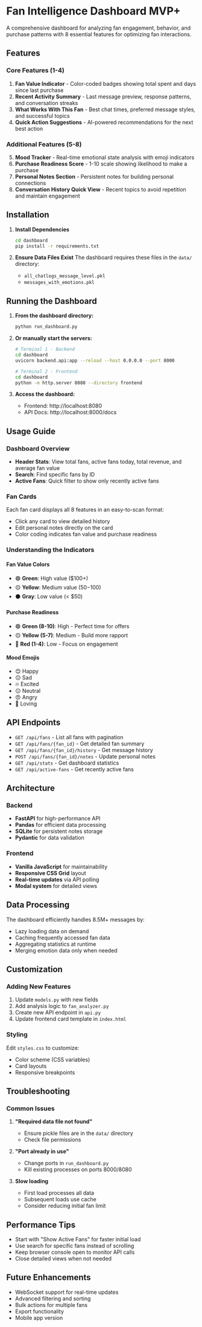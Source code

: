# Fan Intelligence Dashboard MVP+

A comprehensive dashboard for analyzing fan engagement, behavior, and purchase patterns with 8 essential features for optimizing fan interactions.

## Features

### Core Features (1-4)
1. **Fan Value Indicator** - Color-coded badges showing total spent and days since last purchase
2. **Recent Activity Summary** - Last message preview, response patterns, and conversation streaks
3. **What Works With This Fan** - Best chat times, preferred message styles, and successful topics
4. **Quick Action Suggestions** - AI-powered recommendations for the next best action

### Additional Features (5-8)
5. **Mood Tracker** - Real-time emotional state analysis with emoji indicators
6. **Purchase Readiness Score** - 1-10 scale showing likelihood to make a purchase
7. **Personal Notes Section** - Persistent notes for building personal connections
8. **Conversation History Quick View** - Recent topics to avoid repetition and maintain engagement

## Installation

1. **Install Dependencies**
   ```bash
   cd dashboard
   pip install -r requirements.txt
   ```

2. **Ensure Data Files Exist**
   The dashboard requires these files in the `data/` directory:
   - `all_chatlogs_message_level.pkl`
   - `messages_with_emotions.pkl`

## Running the Dashboard

1. **From the dashboard directory:**
   ```bash
   python run_dashboard.py
   ```

2. **Or manually start the servers:**
   ```bash
   # Terminal 1 - Backend
   cd dashboard
   uvicorn backend.api:app --reload --host 0.0.0.0 --port 8000
   
   # Terminal 2 - Frontend
   cd dashboard
   python -m http.server 8080 --directory frontend
   ```

3. **Access the dashboard:**
   - Frontend: http://localhost:8080
   - API Docs: http://localhost:8000/docs

## Usage Guide

### Dashboard Overview
- **Header Stats**: View total fans, active fans today, total revenue, and average fan value
- **Search**: Find specific fans by ID
- **Active Fans**: Quick filter to show only recently active fans

### Fan Cards
Each fan card displays all 8 features in an easy-to-scan format:
- Click any card to view detailed history
- Edit personal notes directly on the card
- Color coding indicates fan value and purchase readiness

### Understanding the Indicators

#### Fan Value Colors
- 🟢 **Green**: High value ($100+)
- 🟡 **Yellow**: Medium value ($50-$100)
- ⚫ **Gray**: Low value (< $50)

#### Purchase Readiness
- 🟢 **Green (8-10)**: High - Perfect time for offers
- 🟡 **Yellow (5-7)**: Medium - Build more rapport
- 🔴 **Red (1-4)**: Low - Focus on engagement

#### Mood Emojis
- 😊 Happy
- 😔 Sad
- 🔥 Excited
- 😐 Neutral
- 😠 Angry
- 🥰 Loving

## API Endpoints

- `GET /api/fans` - List all fans with pagination
- `GET /api/fans/{fan_id}` - Get detailed fan summary
- `GET /api/fans/{fan_id}/history` - Get message history
- `POST /api/fans/{fan_id}/notes` - Update personal notes
- `GET /api/stats` - Get dashboard statistics
- `GET /api/active-fans` - Get recently active fans

## Architecture

### Backend
- **FastAPI** for high-performance API
- **Pandas** for efficient data processing
- **SQLite** for persistent notes storage
- **Pydantic** for data validation

### Frontend
- **Vanilla JavaScript** for maintainability
- **Responsive CSS Grid** layout
- **Real-time updates** via API polling
- **Modal system** for detailed views

## Data Processing

The dashboard efficiently handles 8.5M+ messages by:
- Lazy loading data on demand
- Caching frequently accessed fan data
- Aggregating statistics at runtime
- Merging emotion data only when needed

## Customization

### Adding New Features
1. Update `models.py` with new fields
2. Add analysis logic to `fan_analyzer.py`
3. Create new API endpoint in `api.py`
4. Update frontend card template in `index.html`

### Styling
Edit `styles.css` to customize:
- Color scheme (CSS variables)
- Card layouts
- Responsive breakpoints

## Troubleshooting

### Common Issues

1. **"Required data file not found"**
   - Ensure pickle files are in the `data/` directory
   - Check file permissions

2. **"Port already in use"**
   - Change ports in `run_dashboard.py`
   - Kill existing processes on ports 8000/8080

3. **Slow loading**
   - First load processes all data
   - Subsequent loads use cache
   - Consider reducing initial fan limit

## Performance Tips

- Start with "Show Active Fans" for faster initial load
- Use search for specific fans instead of scrolling
- Keep browser console open to monitor API calls
- Close detailed views when not needed

## Future Enhancements

- WebSocket support for real-time updates
- Advanced filtering and sorting
- Bulk actions for multiple fans
- Export functionality
- Mobile app version